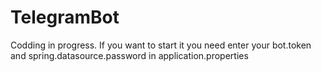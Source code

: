 # TelegramBot
Codding in progress.
If you want to start it you need enter your bot.token and spring.datasource.password in application.properties
